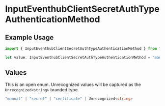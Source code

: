 # InputEventhubClientSecretAuthTypeAuthenticationMethod

## Example Usage

```typescript
import { InputEventhubClientSecretAuthTypeAuthenticationMethod } from "cribl-control-plane/models";

let value: InputEventhubClientSecretAuthTypeAuthenticationMethod = "manual";
```

## Values

This is an open enum. Unrecognized values will be captured as the `Unrecognized<string>` branded type.

```typescript
"manual" | "secret" | "certificate" | Unrecognized<string>
```